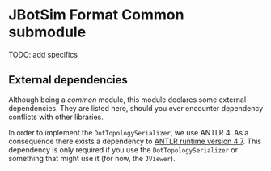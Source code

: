 # JBotSim Format Common submodule

TODO: add specifics


## External dependencies

Although being a *common* module, this module declares some external dependencies.
They are listed here, should you ever encounter dependency conflicts with other libraries. 

In order to implement the `DotTopologySerializer`, we use ANTLR 4. As a consequence there exists a dependency
to [ANTLR runtime version 4.7](https://www.antlr.org/). 
This dependency is only required if you use the `DotTopologySerializer` or something that might use it 
(for now, the `JViewer`).